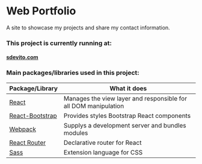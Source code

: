 # Web Portfolio

A site to showcase my projects and share my contact information.

### This project is currently running at:
#### [sdevito.com]


### Main packages/libraries used in this project:

 Package/Library | What it does
------------ | -------------
[React](https://facebook.github.io/react/) | Manages the view layer and responsible for all DOM manipulation
[React-Bootstrap](https://react-bootstrap.github.io/)  | Provides styles Bootstrap React components
[Webpack](https://webpack.github.io/)  | Supplys a development server and bundles modules
[React Router](https://reacttraining.com/react-router/) | Declarative router for React
[Sass](https://sass-lang.com/) | Extension language for CSS


   [sdevito.com]: <http://sdevito.com>

